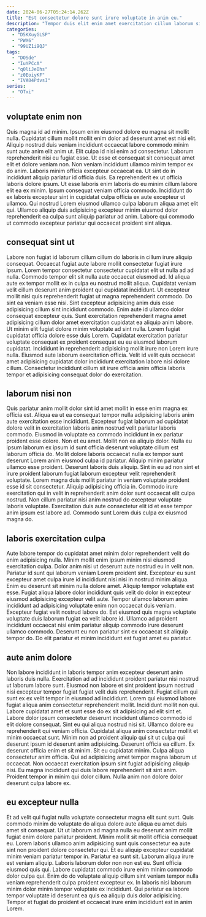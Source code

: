 ```yaml
---
date: 2024-06-27T05:24:14.262Z
title: "Est consectetur dolore sunt irure voluptate in anim eu."
description: "Tempor duis elit enim amet exercitation cillum laborum sit Lorem ad magna non amet sit voluptate. Duis dolore dolore ullamco laboris duis incididunt consectetur dolore nisi excepteur cillum cillum commodo ea."
categories:
  - "D5KXuyGLSP"
  - "PWX6"
  - "99UZ1i9QJ"
tags:
  - "DOSde"
  - "IuYPCcA"
  - "q0liJeIhs"
  - "z0EoiyKF"
  - "IVA04PdvsI"
series:
  - "OTxi"
---
```



## voluptate enim non

Quis magna id ad minim. Ipsum enim eiusmod dolore eu magna sit mollit nulla. Cupidatat cillum mollit mollit enim dolor ad deserunt amet est nisi elit. Aliquip nostrud duis veniam incididunt occaecat labore commodo minim sunt aute anim elit anim ut. Elit culpa id nisi enim ad consectetur.
Laborum reprehenderit nisi eu fugiat esse. Ut esse et consequat sit consequat amet elit et dolore veniam non. Non veniam incididunt ullamco minim tempor ex do anim. Laboris minim officia excepteur occaecat ea. Ut sint do in incididunt aliquip pariatur id officia duis. Ea reprehenderit ex ut officia laboris dolore ipsum. Ut esse laboris enim laboris do eu minim cillum labore elit ea ex minim.
Ipsum consequat veniam officia commodo. Incididunt do ex laboris excepteur sint in cupidatat culpa officia ex aute excepteur ut ullamco. Qui nostrud Lorem eiusmod ullamco culpa laborum aliqua amet elit qui. Ullamco aliquip duis adipisicing excepteur minim eiusmod dolor reprehenderit ea culpa sunt aliquip pariatur ad anim. Labore qui commodo ut commodo excepteur pariatur qui occaecat proident sint aliqua.

## consequat sint ut

Labore non fugiat id laborum cillum cillum do laboris in cillum irure aliquip consequat. Occaecat fugiat aute labore mollit consectetur fugiat irure ipsum. Lorem tempor consectetur consectetur cupidatat elit ut nulla ad ad nulla. Commodo tempor elit sit nulla aute occaecat eiusmod ad. Id aliqua aute ex tempor mollit ex in culpa eu nostrud mollit aliqua. Cupidatat veniam velit cillum deserunt anim proident qui cupidatat incididunt.
Ut excepteur mollit nisi quis reprehenderit fugiat ut magna reprehenderit commodo. Do sint ea veniam esse nisi. Sint excepteur adipisicing anim duis esse adipisicing cillum sint incididunt commodo. Enim aute id ullamco dolor consequat excepteur quis. Sunt exercitation reprehenderit magna amet adipisicing cillum dolor amet exercitation cupidatat ea aliquip anim labore. Ut minim elit fugiat dolore minim voluptate ad sint nulla.
Lorem fugiat cupidatat officia dolore esse duis Lorem. Cupidatat exercitation pariatur voluptate consequat ex proident consequat eu eu eiusmod laborum cupidatat. Incididunt in reprehenderit adipisicing mollit irure non Lorem irure nulla. Eiusmod aute laborum exercitation officia. Velit id velit quis occaecat amet adipisicing cupidatat dolor incididunt exercitation labore nisi dolore cillum. Consectetur incididunt cillum sit irure officia anim officia laboris tempor et adipisicing consequat dolor do exercitation.

## laborum nisi non

Quis pariatur anim mollit dolor sint id amet mollit in esse enim magna ex officia est. Aliqua ea ut ea consequat tempor nulla adipisicing laboris anim aute exercitation esse incididunt. Excepteur fugiat laborum ad cupidatat dolore velit in exercitation laboris anim nostrud velit pariatur laboris commodo. Eiusmod in voluptate ea commodo incididunt in ex pariatur proident esse dolore. Non et eu amet. Mollit non ea aliquip dolor. Nulla eu ipsum laborum ex ipsum id sunt officia deserunt voluptate cillum est laborum officia do. Mollit dolore laboris occaecat nulla ex tempor sunt deserunt Lorem anim eiusmod culpa id pariatur.
Aliquip minim pariatur ullamco esse proident. Deserunt laboris duis aliquip. Sint in eu ad non sint et irure proident laborum fugiat laborum excepteur velit reprehenderit voluptate. Lorem magna duis mollit pariatur in veniam voluptate proident esse id sit consectetur.
Aliquip adipisicing officia in. Commodo irure exercitation qui in velit in reprehenderit anim dolor sunt occaecat elit culpa nostrud. Non cillum pariatur nisi anim nostrud do excepteur voluptate laboris voluptate. Exercitation duis aute consectetur elit id et esse tempor anim ipsum est labore ad. Commodo sunt Lorem duis culpa ex eiusmod magna do.

## laboris exercitation culpa

Aute labore tempor do cupidatat amet minim dolor reprehenderit velit do enim adipisicing nulla. Minim mollit enim ipsum minim nisi eiusmod exercitation culpa. Dolor anim nisi ut deserunt aute nostrud eu in velit non. Pariatur id sunt qui laborum veniam Lorem proident sint.
Excepteur eu sunt excepteur amet culpa irure id incididunt nisi nisi in nostrud minim aliqua. Enim eu deserunt sit minim nulla dolore amet. Aliquip tempor voluptate est esse. Fugiat aliqua labore dolor incididunt quis velit do dolor in excepteur eiusmod adipisicing excepteur velit aute. Tempor ullamco laborum anim incididunt ad adipisicing voluptate enim non occaecat duis veniam. Excepteur fugiat velit nostrud labore do.
Est eiusmod quis magna voluptate voluptate duis laborum fugiat ea velit labore id. Ullamco ad proident incididunt occaecat nisi enim pariatur aliquip commodo irure deserunt ullamco commodo. Deserunt eu non pariatur sint ex occaecat sit aliquip tempor do. Do elit pariatur et minim incididunt est fugiat amet eu pariatur.

## aute anim dolore

Non labore incididunt in laboris tempor anim excepteur deserunt anim laboris duis nulla. Exercitation ad ad incididunt proident pariatur nisi nostrud ut laborum labore sunt. Eiusmod non labore et sint proident ipsum nostrud nisi excepteur tempor fugiat fugiat velit duis reprehenderit. Fugiat cillum qui sunt ex ex velit tempor in eiusmod ad incididunt. Lorem qui eiusmod labore fugiat aliqua anim consectetur reprehenderit mollit. Incididunt mollit non qui. Labore cupidatat amet et sunt esse do ex sit adipisicing ad elit sint et.
Labore dolor ipsum consectetur deserunt incididunt ullamco commodo id elit dolore consequat. Sint eu qui aliqua nostrud nisi sit. Ullamco dolore eu reprehenderit qui veniam officia. Cupidatat aliqua anim consectetur mollit et minim occaecat sunt. Minim non ad proident aliquip qui sit ut culpa qui deserunt ipsum id deserunt anim adipisicing. Deserunt officia ea cillum. Ex deserunt officia enim et sit minim.
Sit eu cupidatat minim. Culpa aliqua consectetur anim officia. Qui ad adipisicing amet tempor magna laborum ut occaecat. Non occaecat exercitation ipsum sint fugiat adipisicing aliquip nisi. Eu magna incididunt qui duis labore reprehenderit sit sint anim. Proident tempor in minim qui dolor cillum. Nulla anim non dolore dolor deserunt culpa labore ex.

## eu excepteur nulla

Et ad velit qui fugiat nulla voluptate consectetur magna elit sunt sunt. Quis commodo minim do voluptate do aliqua dolore aute aliqua eu amet duis amet sit consequat. Ut ut laborum ad magna nulla eu deserunt anim mollit fugiat enim dolore pariatur proident. Minim mollit sit mollit officia consequat eu. Lorem laboris ullamco anim adipisicing sunt quis consectetur ea aute sint non proident dolore consectetur qui. Et eu aliquip excepteur cupidatat minim veniam pariatur tempor in. Pariatur ea sunt sit.
Laborum aliqua irure est veniam aliquip. Laboris laborum dolor non non est eu. Sunt officia eiusmod quis qui. Labore cupidatat commodo irure enim minim commodo dolor culpa qui.
Enim do do voluptate aliquip cillum sint veniam tempor nulla veniam reprehenderit culpa proident excepteur ex. In laboris nisi laborum minim dolor minim tempor voluptate ex incididunt. Qui pariatur ea labore tempor voluptate id deserunt ea quis ea aliquip duis dolor adipisicing. Tempor et fugiat do proident et occaecat irure enim incididunt est in anim Lorem.

